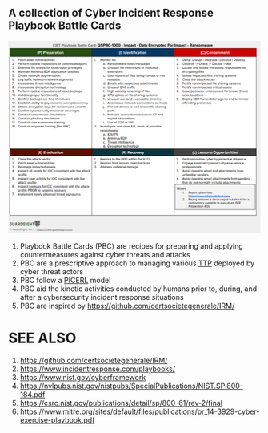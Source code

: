 ## A collection of Cyber Incident Response Playbook Battle Cards

![img](images/GSPBC-1000.png)


1. Playbook Battle Cards (PBC) are recipes for preparing and applying countermeasures against cyber threats and attacks
2. PBC are a prescriptive approach to managing various [TTP](https://attack.mitre.org/tactics/enterprise/) deployed by cyber threat actors
3. PBC follow a [PICERL](https://www.sans.org/media/score/504-incident-response-cycle.pdf) model
4. PBC aid the kinetic activities conducted by humans prior to, during, and after a cybersecurity incident response situations
5. PBC are inspired by https://github.com/certsocietegenerale/IRM/


# SEE ALSO
1. https://github.com/certsocietegenerale/IRM/
2. https://www.incidentresponse.com/playbooks/
3. https://www.nist.gov/cyberframework
4. https://nvlpubs.nist.gov/nistpubs/SpecialPublications/NIST.SP.800-184.pdf
5. https://csrc.nist.gov/publications/detail/sp/800-61/rev-2/final
6. https://www.mitre.org/sites/default/files/publications/pr_14-3929-cyber-exercise-playbook.pdf
